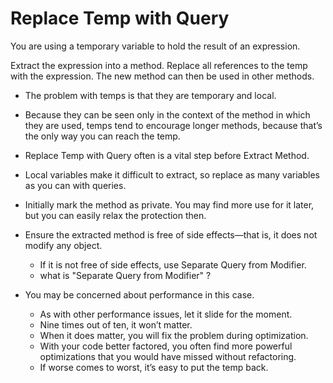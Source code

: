 # Replace Temp with Query

You are using a temporary variable to hold the result of an expression.

Extract the expression into a method. Replace all references to the temp with the expression. The new method can then be used in other methods.

+ The problem with temps is that they are temporary and local.
+ Because they can be seen only in the context of the method in which they are used, temps tend to encourage longer methods, because that’s the only way you can reach the temp.

+ Replace Temp with Query often is a vital step before Extract Method.
+ Local variables make it difficult to extract, so replace as many variables as you can with queries.

+ Initially mark the method as private. You may find more use for it later, but you can easily relax the protection then.

+ Ensure the extracted method is free of side effects—that is, it does not modify any object.
    + If it is not free of side effects, use Separate Query from Modifier.
    + what is "Separate Query from Modifier" ?

+ You may be concerned about performance in this case.
    + As with other performance issues, let it slide for the moment.
    + Nine times out of ten, it won’t matter.
    + When it does matter, you will fix the problem during optimization.
    + With your code better factored, you often find more powerful optimizations that you would have missed without refactoring.
    + If worse comes to worst, it’s easy to put the temp back.
